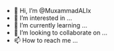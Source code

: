 - 👋 Hi, I’m @MuxammadALIx
- 👀 I’m interested in ...
- 🌱 I’m currently learning ...
- 💞️ I’m looking to collaborate on ...
- 📫 How to reach me ...

<!---
MuxammadALIx/MuxammadALIx is a ✨ special ✨ repository because its `README.md` (this file) appears on your GitHub profile.
You can click the Preview link to take a look at your changes.
--->
